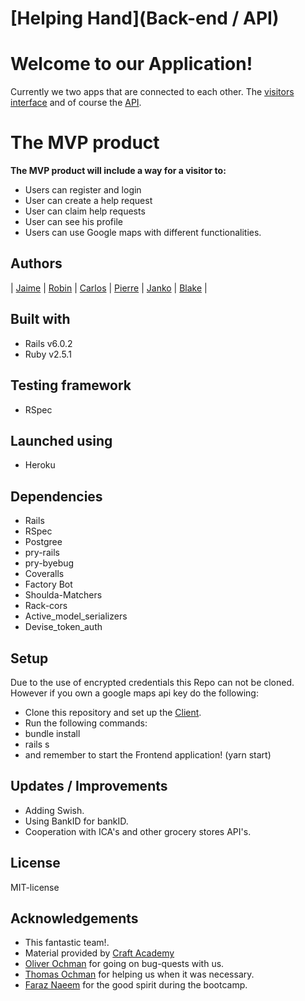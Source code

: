 # [Helping Hand](Back-end / API)

# Welcome to our Application! 

Currently we two apps that are connected to each other. 
The [visitors interface](https://github.com/CraftAcademy/helping_hand_client) and of course the [API](https://github.com/CraftAcademy/helping_hand_backend).

# The MVP product
**The MVP product will include a way for a visitor to:**
* Users can register and login
* User can create a help request
* User can claim help requests
* User can see his profile
* Users can use Google maps with different functionalities.

## Authors
| [Jaime](https://github.com/JaimeCrz) | [Robin](https://github.com/robin-lillqvist) | [Carlos](https://github.com/Carltesio) | [Pierre](https://github.com/pierre-1) | [Janko](https://github.com/MadFarmer101) | [Blake](https://github.com/blake-futchi) |

## Built with
* Rails v6.0.2
* Ruby v2.5.1

## Testing framework
* RSpec

## Launched using
* Heroku

## Dependencies
* Rails
* RSpec
* Postgree
* pry-rails
* pry-byebug
* Coveralls
* Factory Bot
* Shoulda-Matchers
* Rack-cors
* Active_model_serializers
* Devise_token_auth

## Setup
Due to the use of encrypted credentials this Repo can not be cloned. However if you own a google maps api key do the following:

- Clone this repository and set up the [Client](https://github.com/CraftAcademy/helping_hand_client).
- Run the following commands:
- bundle install
- rails s
- and remember to start the Frontend application! (yarn start)


## Updates / Improvements
* Adding Swish.
* Using BankID for bankID.
* Cooperation with ICA's and other grocery stores API's.

## License
MIT-license

## Acknowledgements
- This fantastic team!.
- Material provided by [Craft Academy](https://github.com/CraftAcademy)
- [Oliver Ochman](https://github.com/oliverochman) for going on bug-quests with us.
- [Thomas Ochman](https://github.com/tochman) for helping us when it was necessary.
- [Faraz Naeem](https://github.com/faraznaeem) for the good spirit during the bootcamp.
